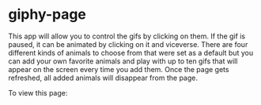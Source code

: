 # giphy-page
This app will allow you to control the gifs by clicking on them. If the gif is paused,
it can be animated by clicking on it and viceverse.
There are four different kinds of animals to choose from that were set as a default but you can add your
own favorite animals and play with up to ten gifs that will appear on the screen every time you add them.
Once the page gets refreshed, all added animals will disappear from the page.

To view this page:
